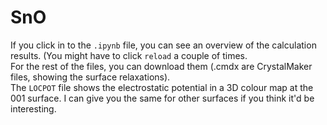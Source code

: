 # SnO
If you click in to the `.ipynb` file, you can see an overview of the calculation results. (You might have to click `reload` a couple of times.      
For the rest of the files, you can download them (.cmdx are CrystalMaker files, showing the surface relaxations).   
The `LOCPOT` file shows the electrostatic potential in a 3D colour map at the 001 surface. I can give you the same for other surfaces if you think it'd be interesting.
